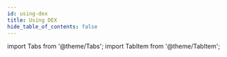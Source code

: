 ```yaml
---
id: using-dex
title: Using DEX
hide_table_of_contents: false
---
```


import Tabs from '@theme/Tabs';
import TabItem from '@theme/TabItem';

